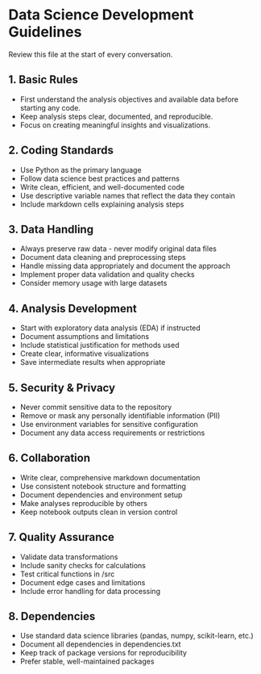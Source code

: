 # Data Science Development Guidelines
Review this file at the start of every conversation.

## 1. Basic Rules
- First understand the analysis objectives and available data before starting any code.
- Keep analysis steps clear, documented, and reproducible.
- Focus on creating meaningful insights and visualizations.

## 2. Coding Standards
- Use Python as the primary language
- Follow data science best practices and patterns
- Write clean, efficient, and well-documented code
- Use descriptive variable names that reflect the data they contain
- Include markdown cells explaining analysis steps

## 3. Data Handling
- Always preserve raw data - never modify original data files
- Document data cleaning and preprocessing steps
- Handle missing data appropriately and document the approach
- Implement proper data validation and quality checks
- Consider memory usage with large datasets

## 4. Analysis Development
- Start with exploratory data analysis (EDA) if instructed
- Document assumptions and limitations
- Include statistical justification for methods used
- Create clear, informative visualizations
- Save intermediate results when appropriate

## 5. Security & Privacy
- Never commit sensitive data to the repository
- Remove or mask any personally identifiable information (PII)
- Use environment variables for sensitive configuration
- Document any data access requirements or restrictions

## 6. Collaboration
- Write clear, comprehensive markdown documentation
- Use consistent notebook structure and formatting
- Document dependencies and environment setup
- Make analyses reproducible by others
- Keep notebook outputs clean in version control

## 7. Quality Assurance
- Validate data transformations
- Include sanity checks for calculations
- Test critical functions in /src
- Document edge cases and limitations
- Include error handling for data processing

## 8. Dependencies
- Use standard data science libraries (pandas, numpy, scikit-learn, etc.)
- Document all dependencies in dependencies.txt
- Keep track of package versions for reproducibility
- Prefer stable, well-maintained packages